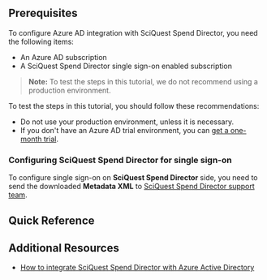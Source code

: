 ## Prerequisites

To configure Azure AD integration with SciQuest Spend Director, you need the following items:

- An Azure AD subscription
- A SciQuest Spend Director single sign-on enabled subscription

> **Note:**
> To test the steps in this tutorial, we do not recommend using a production environment.

To test the steps in this tutorial, you should follow these recommendations:

- Do not use your production environment, unless it is necessary.
- If you don't have an Azure AD trial environment, you can [get a one-month trial](https://azure.microsoft.com/pricing/free-trial/).

### Configuring SciQuest Spend Director for single sign-on

To configure single sign-on on **SciQuest Spend Director** side, you need to send the downloaded **Metadata XML** to [SciQuest Spend Director support team](https://www.jaggaer.com/contact-us/).

## Quick Reference



## Additional Resources

* [How to integrate SciQuest Spend Director with Azure Active Directory](https://docs.microsoft.com/azure/active-directory/active-directory-saas-sciquest-spend-director-tutorial)
